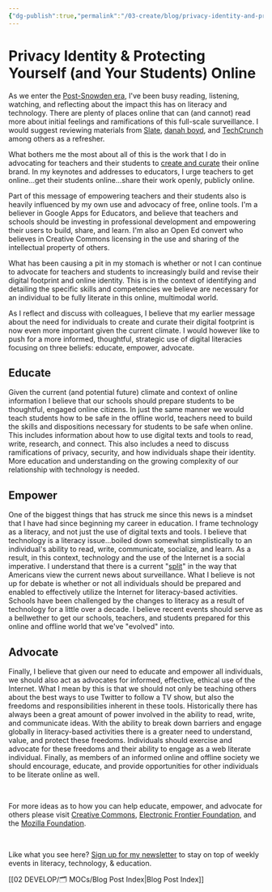 ```yaml
---
{"dg-publish":true,"permalink":"/03-create/blog/privacy-identity-and-protecting-yourself-and-your-students-online/","title":"Privacy, Identity, & Protecting Yourself (and Your Students) Online","tags":["critical-literacy","literacy","open-source","webliteracy"]}
---
```


# Privacy Identity & Protecting Yourself (and Your Students) Online

As we enter the [Post-Snowden era](http://www.pewinternet.org/2014-11-12/public-privacy-perceptions/), I've been busy reading, listening, watching, and reflecting about the impact this has on literacy and technology. There are plenty of places online that can (and cannot) read more about initial feelings and ramifications of this full-scale surveillance. I would suggest reviewing materials from [Slate](http://www.slate.com/topics/g/government_surveillance.html), [danah boyd](http://www.zephoria.org/thoughts/), and [TechCrunch](http://techcrunch.com/tag/nsa/) among others as a refresher.

What bothers me the most about all of this is the work that I do in advocating for teachers and their students to [create and curate](http://wiobyrne.com/creating-and-curating-your-online-brand/) their online brand. In my keynotes and addresses to educators, I urge teachers to get online...get their students online...share their work openly, publicly online.

Part of this message of empowering teachers and their students also is heavily influenced by my own use and advocacy of free, online tools. I'm a believer in Google Apps for Educators, and believe that teachers and schools should be investing in professional development and empowering their users to build, share, and learn. I'm also an Open Ed convert who believes in Creative Commons licensing in the use and sharing of the intellectual property of others.

What has been causing a pit in my stomach is whether or not I can continue to advocate for teachers and students to increasingly build and revise their digital footprint and online identity. This is in the context of identifying and detailing the specific skills and competencies we believe are necessary for an individual to be fully literate in this online, multimodal world.

As I reflect and discuss with colleagues, I believe that my earlier message about the need for individuals to create and curate their digital footprint is now even more important given the current climate. I would however like to push for a more informed, thoughtful, strategic use of digital literacies focusing on three beliefs: educate, empower, advocate.

## Educate

Given the current (and potential future) climate and context of online information I believe that our schools should prepare students to be thoughtful, engaged online citizens. In just the same manner we would teach students how to be safe in the offline world, teachers need to build the skills and dispositions necessary for students to be safe when online. This includes information about how to use digital texts and tools to read, write, research, and connect. This also includes a need to discuss ramifications of privacy, security, and how individuals shape their identity. More education and understanding on the growing complexity of our relationship with technology is needed.

## Empower

One of the biggest things that has struck me since this news is a mindset that I have had since beginning my career in education. I frame technology as a literacy, and not just the use of digital texts and tools. I believe that technology is a literacy issue...boiled down somewhat simplistically to an individual's ability to read, write, communicate, socialize, and learn. As a result, in this context, technology and the use of the Internet is a social imperative. I understand that there is a current "[split](http://www.people-press.org/2013-06-10/majority-views-nsa-phone-tracking-as-acceptable-anti-terror-tactic/)" in the way that Americans view the current news about surveillance. What I believe is not up for debate is whether or not all individuals should be prepared and enabled to effectively utilize the Internet for literacy-based activities. Schools have been challenged by the changes to literacy as a result of technology for a little over a decade. I believe recent events should serve as a bellwether to get our schools, teachers, and students prepared for this online and offline world that we've "evolved" into.

## Advocate

Finally, I believe that given our need to educate and empower all individuals, we should also act as advocates for informed, effective, ethical use of the Internet. What I mean by this is that we should not only be teaching others about the best ways to use Twitter to follow a TV show, but also the freedoms and responsibilities inherent in these tools. Historically there has always been a great amount of power involved in the ability to read, write, and communicate ideas. With the ability to break down barriers and engage globally in literacy-based activities there is a greater need to understand, value, and protect these freedoms. Individuals should exercise and advocate for these freedoms and their ability to engage as a web literate individual. Finally, as members of an informed online and offline society we should encourage, educate, and provide opportunities for other individuals to be literate online as well.

 

For more ideas as to how you can help educate, empower, and advocate for others please visit [Creative Commons](http://creativecommons.org/), [Electronic Frontier Foundation](https://www.eff.org/), and the [Mozilla Foundation](http://www.mozilla.org/en-US/contribute/).

 

Like what you see here? [Sign up for my newsletter](http://wiobyrne.com/tldr/) to stay on top of weekly events in literacy, technology, & education.

[[02 DEVELOP/🗂️ MOCs/Blog Post Index\|Blog Post Index]]